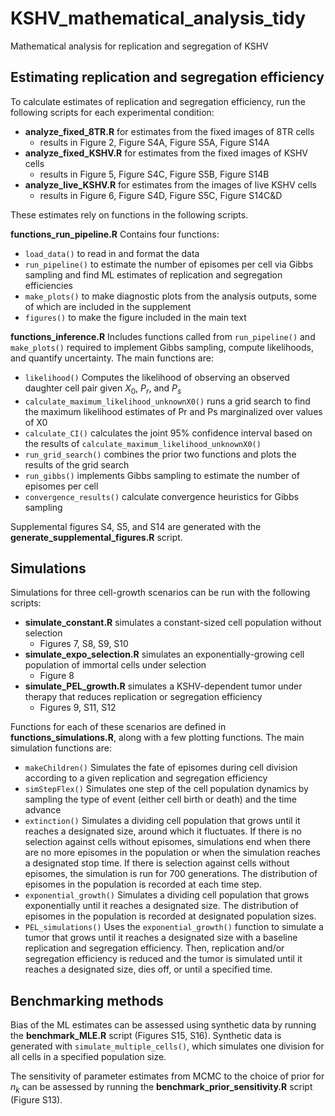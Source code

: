 # KSHV_mathematical_analysis_tidy
Mathematical analysis for replication and segregation of KSHV

## Estimating replication and segregation efficiency
To calculate estimates of replication and segregation efficiency, run the following scripts for each experimental condition:

- **analyze_fixed_8TR.R** for estimates from the fixed images of 8TR cells 
  - results in Figure 2, Figure S4A, Figure S5A, Figure S14A
- **analyze_fixed_KSHV.R** for estimates from the fixed images of KSHV cells 
  - results in Figure 5, Figure S4C, Figure S5B, Figure S14B
- **analyze_live_KSHV.R** for estimates from the images of live KSHV cells 
  - results in Figure 6, Figure S4D, Figure S5C, Figure S14C&D

These estimates rely on functions in the following scripts.

**functions_run_pipeline.R** Contains four functions:

- `load_data()` to read in and format the data
- `run_pipeline()` to estimate the number of episomes per cell via Gibbs sampling
and find ML estimates of replication and segregation efficiencies
- `make_plots()` to make diagnostic plots from the analysis outputs, some of which are included in the supplement
- `figures()` to make the figure included in the main text

**functions_inference.R** Includes functions called from `run_pipeline()` and `make_plots()` required 
to implement Gibbs sampling, compute likelihoods, and quantify uncertainty. The main functions are:

- `likelihood()` Computes the likelihood of observing an observed daughter cell pair given $X_0$, $P_r$, and $P_s$
- `calculate_maximum_likelihood_unknownX0()` runs a grid search to find the maximum likelihood estimates of Pr and Ps marginalized over values of X0
- `calculate_CI()` calculates the joint 95% confidence interval based on the results of `calculate_maximum_likelihood_unknownX0()`
- `run_grid_search()` combines the prior two functions and plots the results of the grid search
- `run_gibbs()` implements Gibbs sampling to estimate the number of episomes per cell
- `convergence_results()` calculate convergence heuristics for Gibbs sampling

Supplemental figures S4, S5, and S14 are generated with the **generate_supplemental_figures.R** script.


## Simulations

Simulations for three cell-growth scenarios can be run with the following scripts: 

- **simulate_constant.R** simulates a constant-sized cell population without selection 
  - Figures 7, S8, S9, S10
- **simulate_expo_selection.R** simulates an exponentially-growing cell population of immortal cells under selection
  - Figure 8
- **simulate_PEL_growth.R** simulates a KSHV-dependent tumor under therapy that reduces replication or segregation efficiency
  - Figures 9, S11, S12

Functions for each of these scenarios are defined in **functions_simulations.R**, along with a few plotting functions. The main simulation functions are:

- `makeChildren()` Simulates the fate of episomes during cell division according to a given replication and segregation efficiency
- `simStepFlex()` Simulates one step of the cell population dynamics by sampling the type of event (either cell birth or death) and the time advance
- `extinction()` Simulates a dividing cell population that grows until it reaches a designated size, around which it fluctuates. If there is no selection against cells without episomes, simulations end when there are no more episomes in the population or when the simulation reaches a designated stop time. If there is selection against cells without episomes, the simulation is run for 700 generations. The distribution of episomes in the population is recorded at each time step.
- `exponential_growth()` Simulates a dividing cell population that grows exponentially until it reaches a designated size. The distribution of episomes in the population is recorded at designated population sizes.
- `PEL_simulations()` Uses the `exponential_growth()` function to simulate a tumor that grows until it reaches a designated size with a baseline replication and segregation efficiency. Then, replication and/or segregation efficiency is reduced and the tumor is simulated until it reaches a designated size, dies off, or until a specified time.

## Benchmarking methods

Bias of the ML estimates can be assessed using synthetic data by running the **benchmark_MLE.R** script (Figures S15, S16). Synthetic data is generated with `simulate_multiple_cells()`, which simulates one division for all cells in a specified population size.

The sensitivity of parameter estimates from MCMC to the choice of prior for $n_k$ can be assessed by running the **benchmark_prior_sensitivity.R** script (Figure S13).


